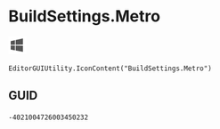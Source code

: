 # BuildSettings.Metro
![](/img/BuildSettings.Metro.png)

``` CSharp
EditorGUIUtility.IconContent("BuildSettings.Metro")
```
## GUID
```
-4021004726003450232
```
